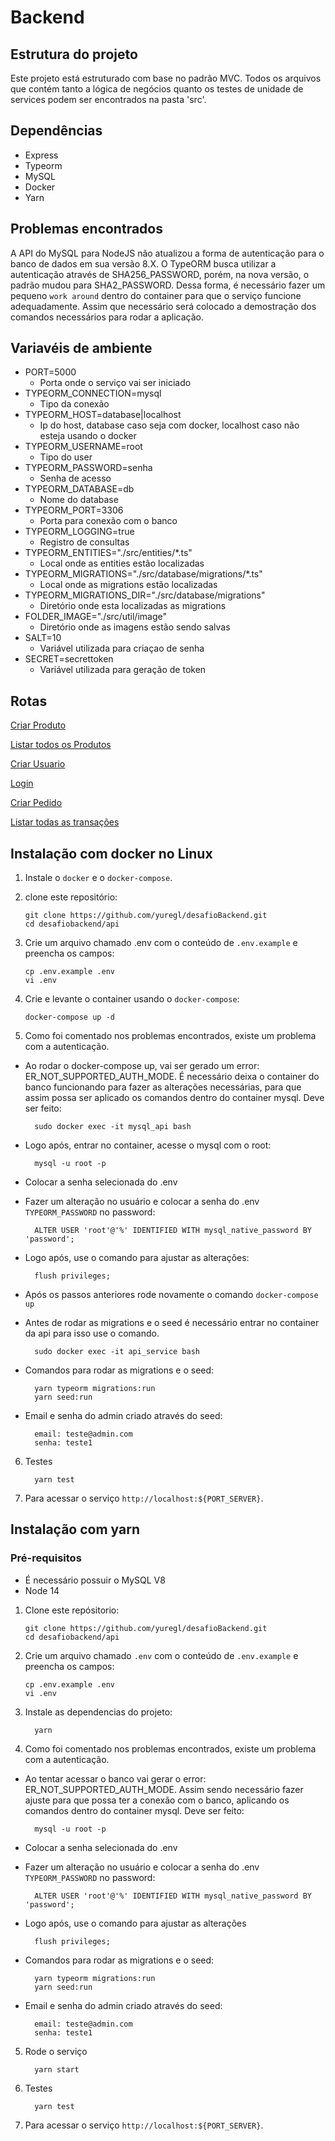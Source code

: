 # Backend

## Estrutura do projeto

Este projeto está estruturado com base no padrão MVC. Todos os arquivos que contém tanto a lógica de negócios quanto os testes de unidade de services podem ser encontrados na pasta 'src'.

## Dependências

- Express
- Typeorm
- MySQL
- Docker
- Yarn

## Problemas encontrados

A API do MySQL para NodeJS não atualizou a forma de autenticação para o banco de dados em sua versão 8.X. O TypeORM busca utilizar a autenticação através de SHA256_PASSWORD, porém, na nova versão, o padrão mudou para SHA2_PASSWORD. Dessa forma, é necessário fazer um pequeno `work around` dentro do container para que o serviço funcione adequadamente. Assim que necessário será colocado a demostração dos comandos necessários para rodar a aplicação.

## Variavéis de ambiente

- PORT=5000
  - Porta onde o serviço vai ser iniciado
- TYPEORM_CONNECTION=mysql
  - Tipo da conexão
- TYPEORM_HOST=database|localhost
  - Ip do host, database caso seja com docker, localhost caso não esteja usando o docker
- TYPEORM_USERNAME=root
  - Tipo do user
- TYPEORM_PASSWORD=senha
  - Senha de acesso
- TYPEORM_DATABASE=db
  - Nome do database
- TYPEORM_PORT=3306
  - Porta para conexão com o banco
- TYPEORM_LOGGING=true
  - Registro de consultas
- TYPEORM_ENTITIES="./src/entities/\*.ts"
  - Local onde as entities estão localizadas
- TYPEORM_MIGRATIONS="./src/database/migrations/\*.ts"
  - Local onde as migrations estão localizadas
- TYPEORM_MIGRATIONS_DIR="./src/database/migrations"
  - Diretório onde esta localizadas as migrations
- FOLDER_IMAGE="./src/util/image"
  - Diretório onde as imagens estão sendo salvas
- SALT=10
  - Variável utilizada para criaçao de senha
- SECRET=secrettoken
  - Variável utilizada para geração de token

## Rotas

[Criar Produto](./src/docs/create_product.md)

[Listar todos os Produtos](./src/docs/get_all_products.md)

[Criar Usuario](./src/docs/create_user.md)

[Login](./src/docs/login.md)

[Criar Pedido](./src/docs/create_order.md)

[Listar todas as transações](./src/docs/get_all_transactions.md)

## Instalação com docker no Linux

1. Instale o `docker` e o `docker-compose`.
2. clone este repositório:

   ```shell
   git clone https://github.com/yuregl/desafioBackend.git
   cd desafiobackend/api
   ```

3. Crie um arquivo chamado .env com o conteúdo de `.env.example` e preencha os campos:

   ```shell
   cp .env.example .env
   vi .env
   ```

4. Crie e levante o container usando o `docker-compose`:

   ```
   docker-compose up -d
   ```

5. Como foi comentado nos problemas encontrados, existe um problema com a autenticação.

- Ao rodar o docker-compose up, vai ser gerado um error: ER_NOT_SUPPORTED_AUTH_MODE. É necessário deixa o container do banco funcionando para fazer as alterações necessárias, para que assim possa ser aplicado os comandos dentro do container mysql. Deve ser feito:
  ```shell
    sudo docker exec -it mysql_api bash
  ```
- Logo após, entrar no container, acesse o mysql com o root:
  ```shell
    mysql -u root -p
  ```
- Colocar a senha selecionada do .env
- Fazer um alteração no usuário e colocar a senha do .env `TYPEORM_PASSWORD` no password:
  ```shell
    ALTER USER 'root'@'%' IDENTIFIED WITH mysql_native_password BY 'password';
  ```
- Logo após, use o comando para ajustar as alterações:

  ```shell
    flush privileges;
  ```

- Após os passos anteriores rode novamente o comando `docker-compose up`

- Antes de rodar as migrations e o seed é necessário entrar no container da api para isso use o comando.
  ```shell
    sudo docker exec -it api_service bash
  ```
- Comandos para rodar as migrations e o seed:
  ```shell
    yarn typeorm migrations:run
    yarn seed:run
  ```
- Email e senha do admin criado através do seed:
  ```shell
    email: teste@admin.com
    senha: teste1
  ```

6. Testes

   ```
     yarn test
   ```

7. Para acessar o serviço `http://localhost:${PORT_SERVER}`.

## Instalação com yarn

### Pré-requisitos

- É necessário possuir o MySQL V8
- Node 14

1. Clone este repósitorio:

   ```shell
   git clone https://github.com/yuregl/desafioBackend.git
   cd desafiobackend/api
   ```

2. Crie um arquivo chamado `.env` com o conteúdo de `.env.example` e preencha os campos:

   ```shell
   cp .env.example .env
   vi .env
   ```

3. Instale as dependencias do projeto:

   ```shell
     yarn
   ```

4. Como foi comentado nos problemas encontrados, existe um problema com a autenticação.

- Ao tentar acessar o banco vai gerar o error: ER_NOT_SUPPORTED_AUTH_MODE. Assim sendo necessário fazer ajuste para que possa ter a conexão com o banco, aplicando os comandos dentro do container mysql. Deve ser feito:
  ```shell
    mysql -u root -p
  ```
- Colocar a senha selecionada do .env
- Fazer um alteração no usuário e colocar a senha do .env `TYPEORM_PASSWORD` no password:
  ```shell
    ALTER USER 'root'@'%' IDENTIFIED WITH mysql_native_password BY 'password';
  ```
- Logo após, use o comando para ajustar as alterações

  ```shell
    flush privileges;
  ```

- Comandos para rodar as migrations e o seed:

  ```shell
    yarn typeorm migrations:run
    yarn seed:run
  ```

- Email e senha do admin criado através do seed:
  ```shell
    email: teste@admin.com
    senha: teste1
  ```

5. Rode o serviço

   ```
     yarn start
   ```

6. Testes

   ```
     yarn test
   ```

7. Para acessar o serviço `http://localhost:${PORT_SERVER}`.
